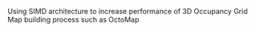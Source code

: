 Using SIMD architecture to increase performance of 3D Occupancy Grid Map building process such as OctoMap
